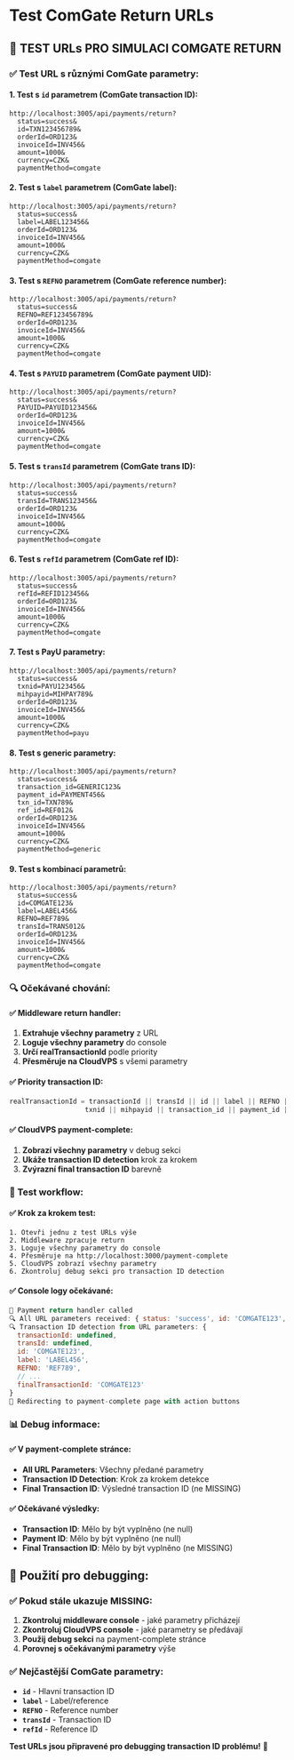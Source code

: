 # Test ComGate Return URLs

## 🧪 **TEST URLs PRO SIMULACI COMGATE RETURN**

### **✅ Test URL s různými ComGate parametry:**

#### **1. Test s `id` parametrem (ComGate transaction ID):**
```
http://localhost:3005/api/payments/return?
  status=success&
  id=TXN123456789&
  orderId=ORD123&
  invoiceId=INV456&
  amount=1000&
  currency=CZK&
  paymentMethod=comgate
```

#### **2. Test s `label` parametrem (ComGate label):**
```
http://localhost:3005/api/payments/return?
  status=success&
  label=LABEL123456&
  orderId=ORD123&
  invoiceId=INV456&
  amount=1000&
  currency=CZK&
  paymentMethod=comgate
```

#### **3. Test s `REFNO` parametrem (ComGate reference number):**
```
http://localhost:3005/api/payments/return?
  status=success&
  REFNO=REF123456789&
  orderId=ORD123&
  invoiceId=INV456&
  amount=1000&
  currency=CZK&
  paymentMethod=comgate
```

#### **4. Test s `PAYUID` parametrem (ComGate payment UID):**
```
http://localhost:3005/api/payments/return?
  status=success&
  PAYUID=PAYUID123456&
  orderId=ORD123&
  invoiceId=INV456&
  amount=1000&
  currency=CZK&
  paymentMethod=comgate
```

#### **5. Test s `transId` parametrem (ComGate trans ID):**
```
http://localhost:3005/api/payments/return?
  status=success&
  transId=TRANS123456&
  orderId=ORD123&
  invoiceId=INV456&
  amount=1000&
  currency=CZK&
  paymentMethod=comgate
```

#### **6. Test s `refId` parametrem (ComGate ref ID):**
```
http://localhost:3005/api/payments/return?
  status=success&
  refId=REFID123456&
  orderId=ORD123&
  invoiceId=INV456&
  amount=1000&
  currency=CZK&
  paymentMethod=comgate
```

#### **7. Test s PayU parametry:**
```
http://localhost:3005/api/payments/return?
  status=success&
  txnid=PAYU123456&
  mihpayid=MIHPAY789&
  orderId=ORD123&
  invoiceId=INV456&
  amount=1000&
  currency=CZK&
  paymentMethod=payu
```

#### **8. Test s generic parametry:**
```
http://localhost:3005/api/payments/return?
  status=success&
  transaction_id=GENERIC123&
  payment_id=PAYMENT456&
  txn_id=TXN789&
  ref_id=REF012&
  orderId=ORD123&
  invoiceId=INV456&
  amount=1000&
  currency=CZK&
  paymentMethod=generic
```

#### **9. Test s kombinací parametrů:**
```
http://localhost:3005/api/payments/return?
  status=success&
  id=COMGATE123&
  label=LABEL456&
  REFNO=REF789&
  transId=TRANS012&
  orderId=ORD123&
  invoiceId=INV456&
  amount=1000&
  currency=CZK&
  paymentMethod=comgate
```

### **🔍 Očekávané chování:**

#### **✅ Middleware return handler:**
1. **Extrahuje všechny parametry** z URL
2. **Loguje všechny parametry** do console
3. **Určí realTransactionId** podle priority
4. **Přesměruje na CloudVPS** s všemi parametry

#### **✅ Priority transaction ID:**
```javascript
realTransactionId = transactionId || transId || id || label || REFNO || PAYUID || 
                   txnid || mihpayid || transaction_id || payment_id || txn_id || ref_id;
```

#### **✅ CloudVPS payment-complete:**
1. **Zobrazí všechny parametry** v debug sekci
2. **Ukáže transaction ID detection** krok za krokem
3. **Zvýrazní final transaction ID** barevně

### **🧪 Test workflow:**

#### **✅ Krok za krokem test:**
```
1. Otevři jednu z test URLs výše
2. Middleware zpracuje return
3. Loguje všechny parametry do console
4. Přesměruje na http://localhost:3000/payment-complete
5. CloudVPS zobrazí všechny parametry
6. Zkontroluj debug sekci pro transaction ID detection
```

#### **✅ Console logy očekávané:**
```javascript
🔄 Payment return handler called
🔍 All URL parameters received: { status: 'success', id: 'COMGATE123', ... }
🔍 Transaction ID detection from URL parameters: {
  transactionId: undefined,
  transId: undefined,
  id: 'COMGATE123',
  label: 'LABEL456',
  REFNO: 'REF789',
  // ...
  finalTransactionId: 'COMGATE123'
}
🎯 Redirecting to payment-complete page with action buttons
```

### **📊 Debug informace:**

#### **✅ V payment-complete stránce:**
- **All URL Parameters**: Všechny předané parametry
- **Transaction ID Detection**: Krok za krokem detekce
- **Final Transaction ID**: Výsledné transaction ID (ne MISSING)

#### **✅ Očekávané výsledky:**
- **Transaction ID**: Mělo by být vyplněno (ne null)
- **Payment ID**: Mělo by být vyplněno (ne null)
- **Final Transaction ID**: Mělo by být vyplněno (ne MISSING)

## 🎯 **Použití pro debugging:**

### **✅ Pokud stále ukazuje MISSING:**
1. **Zkontroluj middleware console** - jaké parametry přicházejí
2. **Zkontroluj CloudVPS console** - jaké parametry se předávají
3. **Použij debug sekci** na payment-complete stránce
4. **Porovnej s očekávanými parametry** výše

### **✅ Nejčastější ComGate parametry:**
- **`id`** - Hlavní transaction ID
- **`label`** - Label/reference
- **`REFNO`** - Reference number
- **`transId`** - Transaction ID
- **`refId`** - Reference ID

**Test URLs jsou připravené pro debugging transaction ID problému!** 🔧
